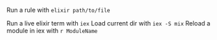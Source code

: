 Run a rule with `elixir path/to/file`

Run a live elixir term with `iex`
Load current dir with `iex -S mix`
Reload a module in iex with `r ModuleName`

